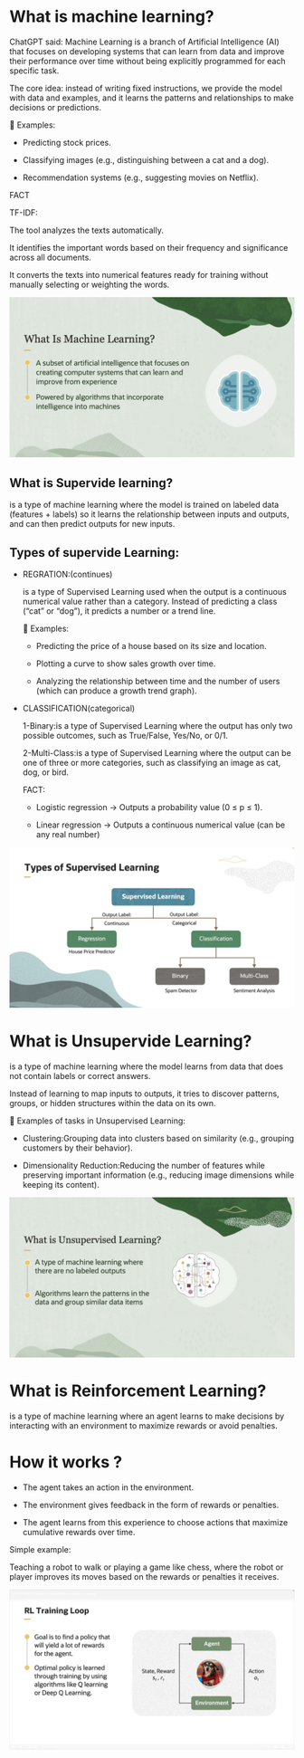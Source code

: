 # What is machine learning?

ChatGPT said:
Machine Learning is a branch of Artificial Intelligence (AI) that focuses on developing systems that can learn from data and improve their performance over time without being explicitly programmed for each specific task.

The core idea: instead of writing fixed instructions, we provide the model with data and examples, and it learns the patterns and relationships to make decisions or predictions.


📌 Examples:

* Predicting stock prices.

* Classifying images (e.g., distinguishing between a cat and a dog).

* Recommendation systems (e.g., suggesting movies on Netflix).

FACT

TF-IDF:

The tool analyzes the texts automatically.

It identifies the important words based on their frequency and significance across all documents.

It converts the texts into numerical features ready for training without manually selecting or weighting the words.




![ML](../images/ML_define.png)


## What is Supervide learning?

 is a type of machine learning where the model is trained on labeled data (features + labels) so it learns the relationship between inputs and outputs, and can then predict outputs for new inputs.











## Types of supervide Learning:

* REGRATION:(continues)

   is a type of Supervised Learning used when the output is a continuous numerical value rather than a category.
   Instead of predicting a class (“cat” or “dog”), it predicts a number or a trend line.


   📌 Examples:

    * Predicting the price of a house based on its size and location.

    * Plotting a curve to show sales growth over time.

    * Analyzing the relationship between time and the number of users (which can produce a growth trend graph).


* CLASSIFICATION(categorical)

  1-Binary:is a type of Supervised Learning where the output has only two possible outcomes, such as True/False, Yes/No, or 0/1.

  2-Multi-Class:is a type of Supervised Learning where the output can be one of three or more categories, such as classifying an image as cat, dog, or bird.

  FACT:

   * Logistic regression → Outputs a probability value (0 ≤ p ≤ 1).

   * Linear regression → Outputs a continuous numerical value (can be any real number)

![Supervide](../images/types_supervide.png)


# What is Unsupervide Learning?

  is a type of machine learning where the model learns from data that does not contain labels or correct answers.

  Instead of learning to map inputs to outputs, it tries to discover patterns, groups, or hidden structures within the data on its own.

  📌 Examples of tasks in Unsupervised Learning:

  * Clustering:Grouping data into clusters based on similarity (e.g., grouping customers by their behavior).

  * Dimensionality Reduction:Reducing the number of features while preserving important information (e.g., reducing image dimensions while keeping its content).


![unSupervide](../images/unsupervide.png)


# What is Reinforcement Learning?

 is a type of machine learning where an agent learns to make decisions by interacting with an environment to maximize rewards or avoid penalties.



# How it works ?
 * The agent takes an action in the environment.

 * The environment gives feedback in the form of rewards or penalties.

 * The agent learns from this experience to choose actions that maximize cumulative rewards over time.

Simple example:

Teaching a robot to walk or playing a game like chess, where the robot or player improves its moves based on the rewards or penalties it receives.


![RL](../images/RL_training.png)






